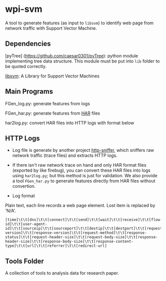 wpi-svm
======

A tool to generate features (as input to `libsvm`) to identify web page from network traffic with Support Vector Machine. 

Dependencies
---------------

[pyTree] (https://github.com/caesar0301/pyTree): python module implementing tree data structure. 
This module must be put into `lib` folder to be quoted correctly.

[libsvm](http://www.csie.ntu.edu.tw/~cjlin/libsvm/): A Library for Support Vector Machines

Main Programs
---------------

FGen_log.py: generate features from logs

FGen_har.py: generate features from [HAR](http://www.softwareishard.com/blog/har-12-spec/) files

har2log.py: convert HAR files into HTTP logs with format below

HTTP Logs
--------------

* Log file is generate by another project [http-sniffer](https://github.com/caesar0301/http-sniffer), which sniffers raw network traffic (trace files) and extracts HTTP logs.

* If there isn't raw network trace on hand and only HAR format files (exported by like firebug), you can convert these HAR files into logs using `har2log.py`; but this method is just for validation. We also provide a tool `FGen_har.py` to generate features directly from HAR files without convertion.

* Log format

Plain text, each line records a web page element. Lost item is replaced by 'N/A'.

    [time]\t\t[dns]\t\t[connect]\t\t[send]\t\t[wait]\t\t[receive]\t\t[flow-id]\t\t[user-agent-id]\t\t[sourceip]\t\t[sourceport]\t\t[destip]\t\t[destport]\t\t[request-version]\t\t[response-version]\t\t[request-method]\t\t[response-status]\t\t[request-header-size]\t\t[request-body-size]\t\t[response-header-size]\t\t[response-body-size]\t\t[response-content-type]\t\t[url]\t\t[referrer]\t\t[redirect-url]

Tools Folder
---------------

A collection of tools to analysis data for research paper.